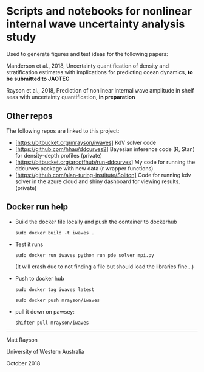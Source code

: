 # Scripts and notebooks for nonlinear internal wave uncertainty analysis study

Used to generate figures and test ideas for the following papers:

Manderson et al., 2018, Uncertainty quantification of density and stratification estimates with implications for predicting ocean dynamics, **to be submitted to JAOTEC**

Rayson et al., 2018, Prediction of nonlinear internal wave amplitude in shelf seas with uncertainty quantification, **in preparation**

## Other repos

The following repos are linked to this project:

- [https://bitbucket.org/mrayson/iwaves] KdV solver code
- [https://github.com/hhau/ddcurves2] Bayesian inference code (R, Stan) for density-depth profiles (private)
- [https://bitbucket.org/arcoffhub/run-ddcurves] My code for running the ddcurves package with new data (r wrapper functions)
- [https://github.com/alan-turing-institute/Soliton] Code for running kdv solver in the azure cloud and shiny dashboard for viewing results. (private)

## Docker run help

 - Build the docker file locally and push the container to dockerhub

    `sudo docker build -t iwaves .`

 - Test it runs

    `sudo docker run iwaves python run_pde_solver_mpi.py`
    
    (It will crash due to not finding a file but should load the libraries fine...)

 - Push to docker hub   
    
    `sudo docker tag iwaves latest`
    
    `sudo docker push mrayson/iwaves`
 
 - pull it down on pawsey:
     
     `shifter pull mrayson/iwaves`

---

Matt Rayson

University of Western Australia

October 2018



